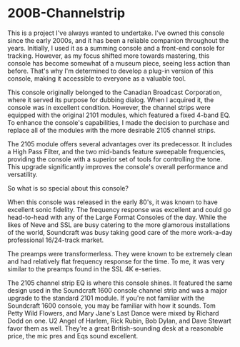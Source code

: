# 200B-Channelstrip

This is a project I've always wanted to undertake. I've owned this console since the early 2000s, and it has been a reliable companion throughout the years. Initially, I used it as a summing console and a front-end console for tracking. However, as my focus shifted more towards mastering, this console has become somewhat of a museum piece, seeing less action than before. That's why I'm determined to develop a plug-in version of this console, making it accessible to everyone as a valuable tool. 

This console originally belonged to the Canadian Broadcast Corporation, where it served its purpose for dubbing dialog. When I acquired it, the console was in excellent condition. However, the channel strips were equipped with the original 2101 modules, which featured a fixed 4-band EQ. To enhance the console's capabilities, I made the decision to purchase and replace all of the modules with the more desirable 2105 channel strips.

The 2105 module offers several advantages over its predecessor. It includes a High Pass Filter, and the two mid-bands feature sweepable frequencies, providing the console with a superior set of tools for controlling the tone. This upgrade significantly improves the console's overall performance and versatility.

So what is so special about this console?

When this console was released in the early 80's, it was known to have excellent sonic fidelity.  The frequency response was excellent and could go head-to-head with any of the Large Format Consoles of the day.  While the likes of Neve and SSL are busy catering to the more glamorous installations of the world, Soundcraft was busy taking good care of the more work-a-day professional 16/24-track market.  

The preamps were transformerless.  They were known to be extremely clean and had relatively flat frequency response for the time.  To me, it was very similar to the preamps found in the SSL 4K e-series.  

The 2105 channel strip EQ is where this console shines.  It featured the same design used in the Soundcraft 1600 console channel strip and was a major upgrade to the standard 2101 module.  If you're not familiar with the Soundcraft 1600 console, you may be familiar with how it sounds. Tom Petty Wild Flowers, and Mary Jane's Last Dance were mixed by Richard Dodd on one. U2 Angel of Harlem, Rick Rubin, Bob Dylan, and Dave Stewart favor them as well. They're a great British-sounding desk at a reasonable price, the mic pres and Eqs sound excellent. 
